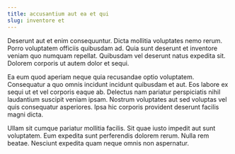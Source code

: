 ```yaml
---
title: accusantium aut ea et qui
slug: inventore et
---
```


Deserunt aut et enim consequuntur. Dicta mollitia voluptates nemo rerum. Porro voluptatem officiis quibusdam ad. Quia sunt deserunt et inventore veniam quo numquam repellat. Quibusdam vel deserunt natus expedita sit. Dolorem corporis ut autem dolor et sequi.

Ea eum quod aperiam neque quia recusandae optio voluptatem. Consequatur a quo omnis incidunt incidunt quibusdam et aut. Eos labore ex sequi ut et vel corporis eaque ab. Delectus nam pariatur perspiciatis nihil laudantium suscipit veniam ipsam. Nostrum voluptates aut sed voluptas vel quis consequatur asperiores. Ipsa hic corporis provident deserunt facilis magni dicta.

Ullam sit cumque pariatur mollitia facilis. Sit quae iusto impedit aut sunt voluptatem. Eum expedita sunt perferendis dolorem rerum. Nulla rem beatae. Nesciunt expedita quam neque omnis non aspernatur.
